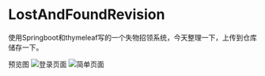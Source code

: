 # LostAndFoundRevision
使用Springboot和thymeleaf写的一个失物招领系统，今天整理一下，上传到仓库储存一下。

预览图
![登录页面](https://cdn.jsdelivr.net/gh/septzhang/image-hosting2/img/1.png)
![简单页面](https://cdn.jsdelivr.net/gh/septzhang/image-hosting2/img/3.png)

